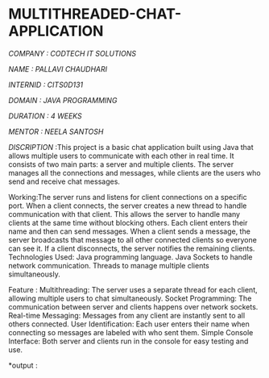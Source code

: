 # MULTITHREADED-CHAT-APPLICATION

*COMPANY : CODTECH IT SOLUTIONS*

*NAME : PALLAVI CHAUDHARI*

*INTERNID : CITS0D131*

*DOMAIN : JAVA PROGRAMMING*

*DURATION : 4 WEEKS*

*MENTOR : NEELA SANTOSH*

*DISCRIPTION* :This project is a basic chat application built using Java that allows multiple users to communicate with each other in real time. It consists of two main parts: a server and multiple clients. The server manages all the connections and messages, while clients are the users who send and receive chat messages.

Working:The server runs and listens for client connections on a specific port.
When a client connects, the server creates a new thread to handle communication with that client. This allows the server to handle many clients at the same time without blocking others.
Each client enters their name and then can send messages.
When a client sends a message, the server broadcasts that message to all other connected clients so everyone can see it.
If a client disconnects, the server notifies the remaining clients.
Technologies Used:
Java programming language.
Java Sockets to handle network communication.
Threads to manage multiple clients simultaneously.

Feature :
Multithreading: The server uses a separate thread for each client, allowing multiple users to chat simultaneously.
Socket Programming: The communication between server and clients happens over network sockets.
Real-time Messaging: Messages from any client are instantly sent to all others connected.
User Identification: Each user enters their name when connecting so messages are labeled with who sent them.
Simple Console Interface: Both server and clients run in the console for easy testing and use.

*output :
